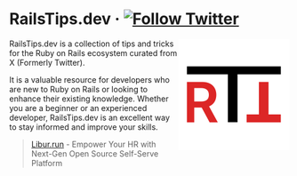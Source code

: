 # RailsTips.dev &middot; <a href="https://twitter.com/railstips_dev"><img alt="Follow Twitter" src="https://img.shields.io/twitter/follow/railstips_dev?style=social"></a>

<img align="right" height="200" width="200" title="RailsTips.dev logo" src="https://raw.githubusercontent.com/maful/railstips.dev/main/public/favicon.svg">

RailsTips.dev is a collection of tips and tricks for the Ruby on Rails ecosystem curated from X (Formerly Twitter).

It is a valuable resource for developers who are new to Ruby on Rails or looking to enhance their existing knowledge. Whether you are a beginner or an experienced developer, RailsTips.dev is an excellent way to stay informed and improve your skills.

> [Libur.run](https://github.com/maful/libur.run) - Empower Your HR with Next-Gen Open Source Self-Serve Platform
